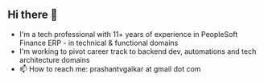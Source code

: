 ## Hi there 👋

- I'm a tech professional with 11+ years of experience in PeopleSoft Finance ERP - in technical & functional domains
- I'm working to pivot career track to backend dev, automations and tech architecture domains
- 📫 How to reach me: prashantvgaikar at gmail dot com
